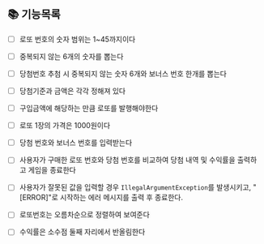 ## 📚 기능목록

- [ ] 로또 번호의 숫자 범위는 1~45까지이다
- [ ] 중복되지 않는 6개의 숫자를 뽑는다
- [ ] 당첨번호 추첨 시 중복되지 않는 숫자 6개와 보너스 번호 한개를 뽑는다
- [ ] 당첨기준과 금액은 각각 정해져 있다
- [ ] 구입금액에 해당하는 만큼 로또를 발행해야한다
- [ ] 로또 1장의 가격은 1000원이다
- [ ] 당첨 번호와 보너스 번호를 입력받는다
- [ ] 사용자가 구매한 로또 번호와 당첨 번호를 비교하여 당첨 내역 및 수익률을 출력하고 게임을 종료한다
- [ ] 사용자가 잘못된 값을 입력할 경우 `IllegalArgumentException`를 발생시키고, "[ERROR]"로 시작하는 에러 메시지를 출력 후 종료한다.
- [ ] 로또번호는 오름차순으로 정렬하여 보여준다
- [ ] 수익률은 소수점 둘째 자리에서 반올림한다

    

